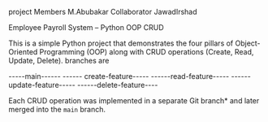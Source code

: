 project Members
 M.Abubakar
Collaborator 
 JawadIrshad

Employee Payroll System – Python OOP CRUD

This is a simple Python project that demonstrates the four pillars of Object-Oriented Programming (OOP) along with CRUD operations (Create, Read, Update, Delete).
branches are

-----main------
------ create-feature-----
------read-feature-----
------update-feature-----
------delete-feature----

Each CRUD operation was implemented in a separate Git branch* and later merged into the `main` branch.